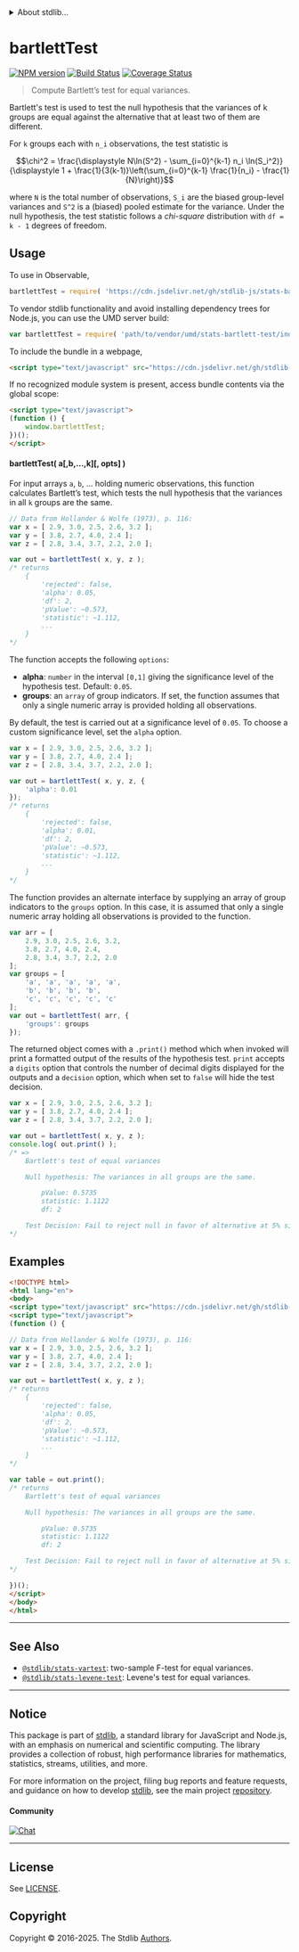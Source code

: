 <!--

@license Apache-2.0

Copyright (c) 2018 The Stdlib Authors.

Licensed under the Apache License, Version 2.0 (the "License");
you may not use this file except in compliance with the License.
You may obtain a copy of the License at

   http://www.apache.org/licenses/LICENSE-2.0

Unless required by applicable law or agreed to in writing, software
distributed under the License is distributed on an "AS IS" BASIS,
WITHOUT WARRANTIES OR CONDITIONS OF ANY KIND, either express or implied.
See the License for the specific language governing permissions and
limitations under the License.

-->


<details>
  <summary>
    About stdlib...
  </summary>
  <p>We believe in a future in which the web is a preferred environment for numerical computation. To help realize this future, we've built stdlib. stdlib is a standard library, with an emphasis on numerical and scientific computation, written in JavaScript (and C) for execution in browsers and in Node.js.</p>
  <p>The library is fully decomposable, being architected in such a way that you can swap out and mix and match APIs and functionality to cater to your exact preferences and use cases.</p>
  <p>When you use stdlib, you can be absolutely certain that you are using the most thorough, rigorous, well-written, studied, documented, tested, measured, and high-quality code out there.</p>
  <p>To join us in bringing numerical computing to the web, get started by checking us out on <a href="https://github.com/stdlib-js/stdlib">GitHub</a>, and please consider <a href="https://opencollective.com/stdlib">financially supporting stdlib</a>. We greatly appreciate your continued support!</p>
</details>

# bartlettTest

[![NPM version][npm-image]][npm-url] [![Build Status][test-image]][test-url] [![Coverage Status][coverage-image]][coverage-url] <!-- [![dependencies][dependencies-image]][dependencies-url] -->

> Compute Bartlett’s test for equal variances.

<section class="intro">

Bartlett's test is used to test the null hypothesis that the variances of k groups are equal against the alternative that at least two of them are different.

For `k` groups each with `n_i` observations, the test statistic is

<!-- <equation class="equation" label="eq:bartlett-test-statistic" align="center" raw="\chi^2 = \frac{\displaystyle N\ln(S^2) - \sum_{i=0}^{k-1} n_i \ln(S_i^2)}{\displaystyle 1 + \frac{1}{3(k-1)}\left(\sum_{i=0}^{k-1} \frac{1}{n_i} - \frac{1}{N}\right)}" alt="Equation for Bartlett's test statistic."> -->

```math
\chi^2 = \frac{\displaystyle N\ln(S^2) - \sum_{i=0}^{k-1} n_i \ln(S_i^2)}{\displaystyle 1 + \frac{1}{3(k-1)}\left(\sum_{i=0}^{k-1} \frac{1}{n_i} - \frac{1}{N}\right)}
```

<!-- <div class="equation" align="center" data-raw-text="\chi^2 = \frac{\displaystyle N\ln(S^2) - \sum_{i=0}^{k-1} n_i \ln(S_i^2)}{\displaystyle 1 + \frac{1}{3(k-1)}\left(\sum_{i=0}^{k-1} \frac{1}{n_i} - \frac{1}{N}\right)}" data-equation="eq:bartlett-test-statistic">
    <img src="https://cdn.jsdelivr.net/gh/stdlib-js/stdlib@4b1db4ebd815eb54bf53a3fa132b992604743d9c/lib/node_modules/@stdlib/stats/bartlett-test/docs/img/equation_bartlett-test-statistic.svg" alt="Equation for Bartlett's test statistic.">
    <br>
</div> -->

<!-- </equation> -->

where `N` is the total number of observations, `S_i` are the biased group-level variances and `S^2` is a (biased) pooled estimate for the variance. Under the null hypothesis, the test statistic follows a _chi-square_ distribution with `df = k - 1` degrees of freedom.

</section>

<!-- /.intro -->



<section class="usage">

## Usage

To use in Observable,

```javascript
bartlettTest = require( 'https://cdn.jsdelivr.net/gh/stdlib-js/stats-bartlett-test@umd/browser.js' )
```

To vendor stdlib functionality and avoid installing dependency trees for Node.js, you can use the UMD server build:

```javascript
var bartlettTest = require( 'path/to/vendor/umd/stats-bartlett-test/index.js' )
```

To include the bundle in a webpage,

```html
<script type="text/javascript" src="https://cdn.jsdelivr.net/gh/stdlib-js/stats-bartlett-test@umd/browser.js"></script>
```

If no recognized module system is present, access bundle contents via the global scope:

```html
<script type="text/javascript">
(function () {
    window.bartlettTest;
})();
</script>
```

#### bartlettTest( a\[,b,...,k]\[, opts] )

For input arrays `a`, `b`, ... holding numeric observations, this function calculates Bartlett’s test, which tests the null hypothesis that the variances in all `k` groups are the same. 

```javascript
// Data from Hollander & Wolfe (1973), p. 116:
var x = [ 2.9, 3.0, 2.5, 2.6, 3.2 ];
var y = [ 3.8, 2.7, 4.0, 2.4 ];
var z = [ 2.8, 3.4, 3.7, 2.2, 2.0 ];

var out = bartlettTest( x, y, z );
/* returns
    {
        'rejected': false,
        'alpha': 0.05,
        'df': 2,
        'pValue': ~0.573,
        'statistic': ~1.112,
        ...
    }
*/
```

The function accepts the following `options`:

-   **alpha**: `number` in the interval `[0,1]` giving the significance level of the hypothesis test. Default: `0.05`.
-   **groups**: an `array` of group indicators. If set, the function assumes that only a single numeric array is provided holding all observations.

By default, the test is carried out at a significance level of `0.05`. To choose a custom significance level, set the `alpha` option.

```javascript
var x = [ 2.9, 3.0, 2.5, 2.6, 3.2 ];
var y = [ 3.8, 2.7, 4.0, 2.4 ];
var z = [ 2.8, 3.4, 3.7, 2.2, 2.0 ];

var out = bartlettTest( x, y, z, {
    'alpha': 0.01
});
/* returns
    {
        'rejected': false,
        'alpha': 0.01,
        'df': 2,
        'pValue': ~0.573,
        'statistic': ~1.112,
        ...
    }
*/
```

The function provides an alternate interface by supplying an array of group indicators to the `groups` option. In this case, it is assumed that only a single numeric array holding all observations is provided to the function.

<!-- eslint-disable array-element-newline -->

```javascript
var arr = [
    2.9, 3.0, 2.5, 2.6, 3.2,
    3.8, 2.7, 4.0, 2.4,
    2.8, 3.4, 3.7, 2.2, 2.0
];
var groups = [
    'a', 'a', 'a', 'a', 'a',
    'b', 'b', 'b', 'b',
    'c', 'c', 'c', 'c', 'c'
];
var out = bartlettTest( arr, {
    'groups': groups
});
```

The returned object comes with a `.print()` method which when invoked will print a formatted output of the results of the hypothesis test. `print` accepts a `digits` option that controls the number of decimal digits displayed for the outputs and a `decision` option, which when set to `false` will hide the test decision.

```javascript
var x = [ 2.9, 3.0, 2.5, 2.6, 3.2 ];
var y = [ 3.8, 2.7, 4.0, 2.4 ];
var z = [ 2.8, 3.4, 3.7, 2.2, 2.0 ];

var out = bartlettTest( x, y, z );
console.log( out.print() );
/* =>
    Bartlett's test of equal variances

    Null hypothesis: The variances in all groups are the same.

        pValue: 0.5735
        statistic: 1.1122
        df: 2

    Test Decision: Fail to reject null in favor of alternative at 5% significance level
*/
```

</section>

<!-- /.usage -->

<section class="examples">

## Examples

<!-- eslint no-undef: "error" -->

```html
<!DOCTYPE html>
<html lang="en">
<body>
<script type="text/javascript" src="https://cdn.jsdelivr.net/gh/stdlib-js/stats-bartlett-test@umd/browser.js"></script>
<script type="text/javascript">
(function () {

// Data from Hollander & Wolfe (1973), p. 116:
var x = [ 2.9, 3.0, 2.5, 2.6, 3.2 ];
var y = [ 3.8, 2.7, 4.0, 2.4 ];
var z = [ 2.8, 3.4, 3.7, 2.2, 2.0 ];

var out = bartlettTest( x, y, z );
/* returns
    {
        'rejected': false,
        'alpha': 0.05,
        'df': 2,
        'pValue': ~0.573,
        'statistic': ~1.112,
        ...
    }
*/

var table = out.print();
/* returns
    Bartlett's test of equal variances

    Null hypothesis: The variances in all groups are the same.

        pValue: 0.5735
        statistic: 1.1122
        df: 2

    Test Decision: Fail to reject null in favor of alternative at 5% significance level
*/

})();
</script>
</body>
</html>
```

</section>

<!-- /.examples -->

<section class="references">

</section>

<!-- /.references -->

<!-- Section for related `stdlib` packages. Do not manually edit this section, as it is automatically populated. -->

<section class="related">

* * *

## See Also

-   <span class="package-name">[`@stdlib/stats-vartest`][@stdlib/stats/vartest]</span><span class="delimiter">: </span><span class="description">two-sample F-test for equal variances.</span>
-   <span class="package-name">[`@stdlib/stats-levene-test`][@stdlib/stats/levene-test]</span><span class="delimiter">: </span><span class="description">Levene's test for equal variances.</span>

</section>

<!-- /.related -->

<!-- Section for all links. Make sure to keep an empty line after the `section` element and another before the `/section` close. -->


<section class="main-repo" >

* * *

## Notice

This package is part of [stdlib][stdlib], a standard library for JavaScript and Node.js, with an emphasis on numerical and scientific computing. The library provides a collection of robust, high performance libraries for mathematics, statistics, streams, utilities, and more.

For more information on the project, filing bug reports and feature requests, and guidance on how to develop [stdlib][stdlib], see the main project [repository][stdlib].

#### Community

[![Chat][chat-image]][chat-url]

---

## License

See [LICENSE][stdlib-license].


## Copyright

Copyright &copy; 2016-2025. The Stdlib [Authors][stdlib-authors].

</section>

<!-- /.stdlib -->

<!-- Section for all links. Make sure to keep an empty line after the `section` element and another before the `/section` close. -->

<section class="links">

[npm-image]: http://img.shields.io/npm/v/@stdlib/stats-bartlett-test.svg
[npm-url]: https://npmjs.org/package/@stdlib/stats-bartlett-test

[test-image]: https://github.com/stdlib-js/stats-bartlett-test/actions/workflows/test.yml/badge.svg?branch=main
[test-url]: https://github.com/stdlib-js/stats-bartlett-test/actions/workflows/test.yml?query=branch:main

[coverage-image]: https://img.shields.io/codecov/c/github/stdlib-js/stats-bartlett-test/main.svg
[coverage-url]: https://codecov.io/github/stdlib-js/stats-bartlett-test?branch=main

<!--

[dependencies-image]: https://img.shields.io/david/stdlib-js/stats-bartlett-test.svg
[dependencies-url]: https://david-dm.org/stdlib-js/stats-bartlett-test/main

-->

[chat-image]: https://img.shields.io/gitter/room/stdlib-js/stdlib.svg
[chat-url]: https://app.gitter.im/#/room/#stdlib-js_stdlib:gitter.im

[stdlib]: https://github.com/stdlib-js/stdlib

[stdlib-authors]: https://github.com/stdlib-js/stdlib/graphs/contributors

[umd]: https://github.com/umdjs/umd
[es-module]: https://developer.mozilla.org/en-US/docs/Web/JavaScript/Guide/Modules

[deno-url]: https://github.com/stdlib-js/stats-bartlett-test/tree/deno
[deno-readme]: https://github.com/stdlib-js/stats-bartlett-test/blob/deno/README.md
[umd-url]: https://github.com/stdlib-js/stats-bartlett-test/tree/umd
[umd-readme]: https://github.com/stdlib-js/stats-bartlett-test/blob/umd/README.md
[esm-url]: https://github.com/stdlib-js/stats-bartlett-test/tree/esm
[esm-readme]: https://github.com/stdlib-js/stats-bartlett-test/blob/esm/README.md
[branches-url]: https://github.com/stdlib-js/stats-bartlett-test/blob/main/branches.md

[stdlib-license]: https://raw.githubusercontent.com/stdlib-js/stats-bartlett-test/main/LICENSE

<!-- <related-links> -->

[@stdlib/stats/vartest]: https://github.com/stdlib-js/stats-vartest/tree/umd

[@stdlib/stats/levene-test]: https://github.com/stdlib-js/stats-levene-test/tree/umd

<!-- </related-links> -->

</section>

<!-- /.links -->
